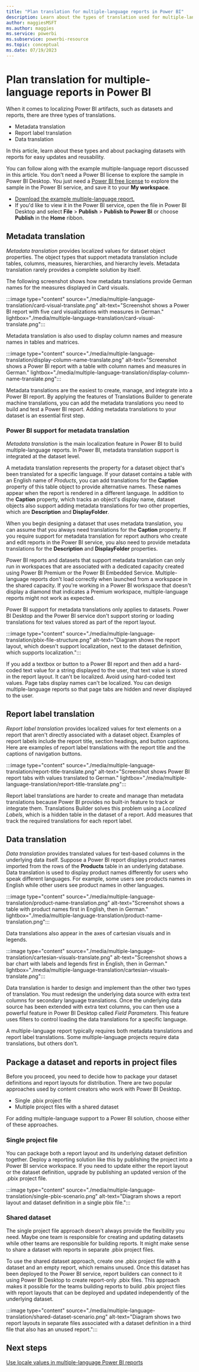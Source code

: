 ```yaml
---
title: "Plan translation for multiple-language reports in Power BI"
description: Learn about the types of translation used for multiple-language reports in Power BI and how you can package datasets and reports in project files.
author: maggiesMSFT   
ms.author: maggies
ms.service: powerbi
ms.subservice: powerbi-resource
ms.topic: conceptual
ms.date: 07/19/2023
---
```

# Plan translation for multiple-language reports in Power BI

When it comes to localizing Power BI artifacts, such as datasets and reports, there are three types of translations.

- Metadata translation
- Report label translation
- Data translation

In this article, learn about these types and about packaging datasets with reports for easy updates and reusability.

You can follow along with the example multiple-language report discussed in this article. You don't need a Power BI license to explore the sample in Power BI Desktop. You just need a [Power BI free license](../consumer/end-user-features.md) to explore the sample in the Power BI service, and save it to your **My workspace**.

- [Download the example multiple-language report.](https://github.com/PowerBiDevCamp/TranslationsBuilder/raw/main/LiveDemo/ProductSalesMultiLanguage.pbix)
- If you'd like to view it in the Power BI service, open the file in Power BI Desktop and select **File** > **Publish** > **Publish to Power BI** or choose **Publish** in the **Home** ribbon.

## Metadata translation

*Metadata translation* provides localized values for dataset object properties. The object types that support metadata translation include tables, columns, measures, hierarchies, and hierarchy levels. Metadata translation rarely provides a complete solution by itself.

The following screenshot shows how metadata translations provide German names for the measures displayed in Card visuals.

:::image type="content" source="./media/multiple-language-translation/card-visual-translate.png" alt-text="Screenshot shows a Power BI report with five card visualizations with measures in German." lightbox="./media/multiple-language-translation/card-visual-translate.png":::

Metadata translation is also used to display column names and measure names in tables and matrices.

:::image type="content" source="./media/multiple-language-translation/display-column-name-translate.png" alt-text="Screenshot shows a Power BI report with a table with column names and measures in German." lightbox="./media/multiple-language-translation/display-column-name-translate.png":::

Metadata translations are the easiest to create, manage, and integrate into a Power BI report. By applying the features of Translations Builder to generate machine translations, you can add the metadata translations you need to build and test a Power BI report. Adding metadata translations to your dataset is an essential first step.

### Power BI support for metadata translation

*Metadata translation* is the main localization feature in Power BI to build multiple-language reports. In Power BI, metadata translation support is integrated at the dataset level.

A metadata translation represents the property for a dataset object that's been translated for a specific language. If your dataset contains a table with an English name of *Products*, you can add translations for the **Caption** property of this table object to provide alternative names. These names appear when the report is rendered in a different language. In addition to the **Caption** property, which tracks an object's display name, dataset objects also support adding metadata translations for two other properties, which are **Description** and **DisplayFolder**.

When you begin designing a dataset that uses metadata translation, you can assume that you always need translations for the **Caption** property. If you require support for metadata translation for report authors who create and edit reports in the Power BI service, you also need to provide metadata translations for the **Description** and **DisplayFolder** properties.

Power BI reports and datasets that support metadata translation can only run in workspaces that are associated with a dedicated capacity created using Power BI Premium or the Power BI Embedded Service. Multiple-language reports don't load correctly when launched from a workspace in the shared capacity. If you're working in a Power BI workspace that doesn't display a diamond that indicates a Premium workspace, multiple-language reports might not work as expected.

Power BI support for metadata translations only applies to datasets. Power BI Desktop and the Power BI service don't support storing or loading translations for text values stored as part of the report layout.

:::image type="content" source="./media/multiple-language-translation/pbix-file-structure.png" alt-text="Diagram shows the report layout, which doesn't support localization, next to the dataset definition, which supports localization.":::

If you add a textbox or button to a Power BI report and then add a hard-coded text value for a string displayed to the user, that text value is stored in the report layout. It can't be localized. Avoid using hard-coded text values. Page tabs display names can't be localized. You can design multiple-language reports so that page tabs are hidden and never displayed to the user.

## Report label translation

*Report label translation* provides localized values for text elements on a report that aren't directly associated with a dataset object. Examples of report labels include the report title, section headings, and button captions. Here are examples of report label translations with the report title and the captions of navigation buttons.

:::image type="content" source="./media/multiple-language-translation/report-title-translate.png" alt-text="Screenshot shows Power BI report tabs with values translated to German." lightbox="./media/multiple-language-translation/report-title-translate.png":::

Report label translations are harder to create and manage than metadata translations because Power BI provides no built-in feature to track or integrate them. Translations Builder solves this problem using a *Localized Labels*, which is a hidden table in the dataset of a report. Add measures that track the required translations for each report label.

<!--- For more information about a Localized Labels table, see **Understanding the Localized Labels Table**.--->

## Data translation

*Data translation* provides translated values for text-based columns in the underlying data itself. Suppose a Power BI report displays product names imported from the rows of the **Products** table in an underlying database. Data translation is used to display product names differently for users who speak different languages. For example, some users see products names in English while other users see product names in other languages.

:::image type="content" source="./media/multiple-language-translation/product-name-translation.png" alt-text="Screenshot shows a table with product names first in English, then in German." lightbox="./media/multiple-language-translation/product-name-translation.png":::

Data translations also appear in the axes of cartesian visuals and in legends.

:::image type="content" source="./media/multiple-language-translation/cartesian-visuals-translate.png" alt-text="Screenshot shows a bar chart with labels and legends first in English, then in German." lightbox="./media/multiple-language-translation/cartesian-visuals-translate.png":::

Data translation is harder to design and implement than the other two types of translation. You must redesign the underlying data source with extra text columns for secondary language translations. Once the underlying data source has been extended with extra text columns, you can then use a powerful feature in Power BI Desktop called *Field Parameters*. This feature uses filters to control loading the data translations for a specific language.

A multiple-language report typically requires both metadata translations and report label translations. Some multiple-language projects require data translations, but others don't.

## Package a dataset and reports in project files

Before you proceed, you need to decide how to package your dataset definitions and report layouts for distribution. There are two popular approaches used by content creators who work with Power BI Desktop.

- Single .pbix project file
- Multiple project files with a shared dataset

For adding multiple-language support to a Power BI solution, choose either of these approaches.

### Single project file

You can package both a report layout and its underlying dataset definition together. Deploy a reporting solution like this by publishing the project into a Power BI service workspace. If you need to update either the report layout or the dataset definition, upgrade by publishing an updated version of the .pbix project file.

:::image type="content" source="./media/multiple-language-translation/single-pbix-scenario.png" alt-text="Diagram shows a report layout and dataset definition in a single pbix file.":::

### Shared dataset

The single project file approach doesn't always provide the flexibility you need. Maybe one team is responsible for creating and updating datasets while other teams are responsible for building reports. It might make sense to share a dataset with reports in separate .pbix project files.

To use the shared dataset approach, create one .pbix project file with a dataset and an empty report, which remains unused. Once this dataset has been deployed to the Power BI service, report builders can connect to it using Power BI Desktop to create report-only .pbix files. This approach makes it possible for the teams building reports to build .pbix project files with report layouts that can be deployed and updated independently of the underlying dataset.

:::image type="content" source="./media/multiple-language-translation/shared-dataset-scenario.png" alt-text="Diagram shows two report layouts in separate files associated with a dataset definition in a third file that also has an unused report.":::

## Next steps

[Use locale values in multiple-language Power BI reports](multiple-language-locale.md)

